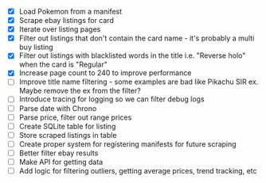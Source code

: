 - [x] Load Pokemon from a manifest
- [x] Scrape ebay listings for card
- [x] Iterate over listing pages
- [x] Filter out listings that don't contain the card name - it's probably a multi buy listing
- [x] Filter out listings with blacklisted words in the title i.e. "Reverse holo" when the card is "Regular"
- [x] Increase page count to 240 to improve performance
- [ ] Improve title name filtering - some examples are bad like Pikachu SIR ex. Maybe remove the ex from the filter?
- [ ] Introduce tracing for logging so we can filter debug logs
- [ ] Parse date with Chrono
- [ ] Parse price, filter out range prices
- [ ] Create SQLite table for listing 
- [ ] Store scraped listings in table
- [ ] Create proper system for registering manifests for future scraping
- [ ] Better filter ebay results
- [ ] Make API for getting data
- [ ] Add logic for filtering outliers, getting average prices, trend tracking, etc
